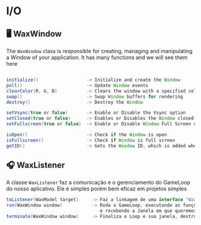 # I/O
## 🖥️ WaxWindow
The `WaxWindow` class is responsible for creating, managing and manipulating a Window of your application. It has many functions and we will see them here
```java

initialize()                  -> Initialize and create the Window
poll()                        -> Update Window events
clearColor(R, G, B)           -> Clears the window with a specified color in RGB
swap()                        -> Swap Window buffers for rendering
destroy()                     -> Destroy the Window

setVsync(true or false)       -> Enable or Disable the Vsync option
setClosed(true or false)      -> Enables or Disables the Window closed and open state
setFullscreen(true or false)  -> Enable or Disable Window Full Screen option

isOpen()                      -> Check if the Window is open
isFullscreen()                -> Check if Window is full screen
getID()                       -> Gets the Window ID, which is added when created.

```

## 🎧 WaxListener
A classe `WaxListener` faz a comunicação e o gerenciamento do GameLoop do nosso aplicativo. Ele é simples porém bem eficaz em projetos simples
```java
toListener(WaxModel target)     -> Faz a linkagem de uma interface "WaxModel" para o Listener
run(WaxWindow window)           -> Roda o GameLoop, executando as funções do "WaxModel" 
                                   e recebendo a Janela em que queremos rodar o Loop como parametro
terminate(WaxWindow window)     -> Finaliza o Loop e sua janela, destruindo-a
